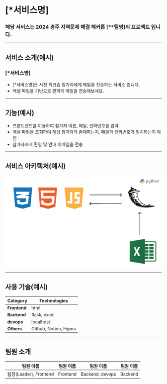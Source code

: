 # [*서비스명]

### 해당 서비스는 2024 경주 지역문제 해결 해커톤 [**팀명]의 프로젝트 입니다.

---
## 서비스 소개(예시)
### [*서비스명]
- [*서비스명]은 사전 워크숍 참가자에게 메일을 전송하는 서비스 입니다.
- 엑셀 파일을 기반으로 편하게 메일을 전송해보세요.

---
## 기능(예시)

- 프론트엔드를 이용하여 참가자 이름, 메일, 전화번호를 입력
- 엑셀 파일을 조회하여 해당 참가자가 존재하는지, 메일과 전화번호가 일치하는지 확인
- 참가자에게 환영 및 안내 이메일을 전송

---
## 서비스 아키텍처(예시)

![서비스 아키텍처](./img/System_Architecture.png)

---
## 사용 기술(예시)
| **Category**         | **Technologies** |
|----------------------|-------------|
| **Frontend**         | html        |
| **Backend**          | flask, excel |
| **devops**           | localhost   |
| **Others**           | Github, Notion, Figma |

---
## 팀원 소개
| **팀원 이름**            | **팀원 이름** | **팀원 이름** | **팀원 이름** |
|----------------------|----------|-----------|---------|
| 팀장(Leader), Frontend | Frontend | Backend, devops | Backend |